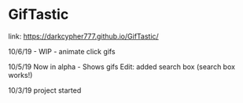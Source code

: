 # GifTastic

link: https://darkcypher777.github.io/GifTastic/

10/6/19 - WIP - animate click gifs

10/5/19 Now in alpha - Shows gifs
Edit: added search box (search box works!)
 
10/3/19 project started
